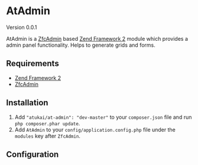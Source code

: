 # AtAdmin

Version 0.0.1

AtAdmin is a [ZfcAdmin](https://github.com/ZF-Commons/ZfcAdmin) based [Zend Framework 2](http://framework.zend.com) module which provides a admin panel functionality. Helps to generate grids and forms.

## Requirements

* [Zend Framework 2](https://github.com/zendframework/zf2)
* [ZfcAdmin](https://github.com/ZF-Commons/ZfcAdmin)


## Installation

 1. Add `"atukai/at-admin": "dev-master"` to your `composer.json` file and run `php composer.phar update`.
 2. Add `AtAdmin` to your `config/application.config.php` file under the `modules` key after `ZfcAdmin`.

## Configuration